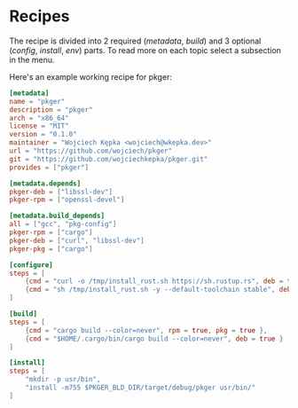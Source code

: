 # Recipes

The recipe is divided into 2 required (*metadata*, *build*) and 3 optional (*config*, *install*, *env*) parts. To read more on each topic select a subsection in the menu.

Here's an example working recipe for pkger:

```toml
[metadata]
name = "pkger"
description = "pkger"
arch = "x86_64"
license = "MIT"
version = "0.1.0"
maintainer = "Wojciech Kępka <wojciech@wkepka.dev>"
url = "https://github.com/wojciech/pkger"
git = "https://github.com/wojciechkepka/pkger.git"
provides = ["pkger"]

[metadata.depends]
pkger-deb = ["libssl-dev"]
pkger-rpm = ["openssl-devel"]

[metadata.build_depends]
all = ["gcc", "pkg-config"]
pkger-rpm = ["cargo"]
pkger-deb = ["curl", "libssl-dev"]
pkger-pkg = ["cargo"]

[configure]
steps = [
    {cmd = "curl -o /tmp/install_rust.sh https://sh.rustup.rs", deb = true },
    {cmd = "sh /tmp/install_rust.sh -y --default-toolchain stable", deb = true }
]

[build]
steps = [
    {cmd = "cargo build --color=never", rpm = true, pkg = true },
    {cmd = "$HOME/.cargo/bin/cargo build --color=never", deb = true }
]

[install]
steps = [
    "mkdir -p usr/bin",
    "install -m755 $PKGER_BLD_DIR/target/debug/pkger usr/bin/"
]
```
